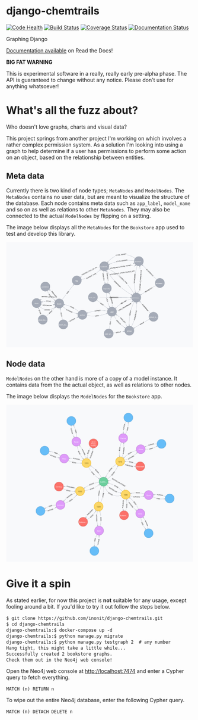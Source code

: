 # django-chemtrails

[![Code Health](https://landscape.io/github/inonit/django-chemtrails/master/landscape.svg?style=flat)](https://landscape.io/github/inonit/django-chemtrails/master)
[![Build Status](https://travis-ci.org/inonit/django-chemtrails.svg?branch=master)](https://travis-ci.org/inonit/django-chemtrails)
[![Coverage Status](https://coveralls.io/repos/github/inonit/django-chemtrails/badge.svg?branch=master)](https://coveralls.io/github/inonit/django-chemtrails?branch=master)
[![Documentation Status](https://readthedocs.org/projects/django-chemtrails/badge/?version=latest)](http://django-chemtrails.readthedocs.io/en/latest/?badge=latest)

Graphing Django

[Documentation available](http://django-chemtrails.rtfd.io/) on Read the Docs!

**BIG FAT WARNING**

This is experimental software in a really, really early pre-alpha phase.
The API is guaranteed to change without any notice. Please don't
use for anything whatsoever!


# What's all the fuzz about?
Who doesn't love graphs, charts and visual data?

This project springs from another project I'm working on which involves
a rather complex permission system. As a solution I'm looking into
using a graph to help determine if a user has permissions to perform
some action on an object, based on the relationship between entities.

## Meta data

Currently there is two kind of node types; `MetaNodes` and `ModelNodes`.
The `MetaNodes` contains no user data, but are meant to visualize the
structure of the database. Each node contains meta data such as
`app_label`, `model_name` and so on as well as relations to other
`MetaNodes`. They may also be connected to the actual `ModelNodes` by
flipping on a setting.

The image below displays all the `MetaNodes` for the `Bookstore` app
used to test and develop this library.

![The Bookstore meta graph](/docs/_static/example-meta-graph.png?raw=true "The Bookstore meta graph")


## Node data

`ModelNodes` on the other hand is more of a copy of a model instance.
It contains data from the the actual object, as well as relations to
other nodes.

The image below displays the `ModelNodes` for the `Bookstore` app.

![The Bookstore graph](/docs/_static/example-node-graph.png?raw=true "The Bookstore graph")


# Give it a spin

As stated earlier, for now this project is **not** suitable for any usage,
except fooling around a bit. If you'd like to try it out follow the steps below.

```
$ git clone https://github.com/inonit/django-chemtrails.git
$ cd django-chemtrails
django-chemtrails:$ docker-compose up -d
django-chemtrails:$ python manage.py migrate
django-chemtrails:$ python manage.py testgraph 2  # any number
Hang tight, this might take a little while...
Successfully created 2 bookstore graphs.
Check them out in the Neo4j web console!
```

Open the Neo4j web console at [http://localhost:7474](http://localhost:7474/browser/)
and enter a Cypher query to fetch everything.

```
MATCH (n) RETURN n
```

To wipe out the entire Neo4j database, enter the following Cypher query.

```
MATCH (n) DETACH DELETE n
```
